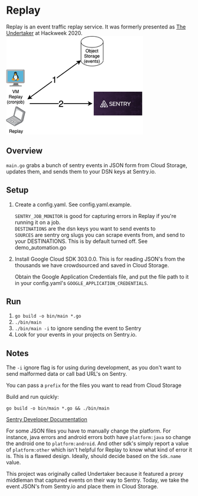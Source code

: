 # Replay
Replay is an event traffic replay service. It was formerly presented as [The Undertaker](https://www.youtube.com/watch?v=4QEYJXjC4Jk) at Hackweek 2020.  
![Replay](Replay.png)

## Overview  
`main.go` grabs a bunch of sentry events in JSON form from Cloud Storage, updates them, and sends them to your DSN keys at Sentry.io.

## Setup

1. Create a config.yaml. See config.yaml.example.

    `SENTRY_JOB_MONITOR` is good for capturing errors in Replay if you're running it on a job.  
    `DESTINATIONS` are the dsn keys you want to send events to  
    `SOURCES` are sentry org slugs you can scrape events from, and send to your DESTINATIONS. This is by default turned off. See demo_automation.go

2. 
    Install Google Cloud SDK 303.0.0. This is for reading JSON's from the thousands we have crowdsourced and saved in Cloud Storage.

    Obtain the Google Application Credentials file, and put the file path to it in your config.yaml's `GOOGLE_APPLICATION_CREDENTIALS`.

## Run
1. `go build -o bin/main *.go`
2. `./bin/main`
3. `./bin/main -i` to ignore sending the event to Sentry
2. Look for your events in your projects on Sentry.io.

## Notes
The `-i` ignore flag is for using during development, as you don't want to send malformed data or call bad URL's on Sentry.

You can pass a `prefix` for the files you want to read from Cloud Storage

Build and run quickly:
```
go build -o bin/main *.go && ./bin/main
```

[Sentry Developer Documentation](https://develop.sentry.dev/sdk/store)

For some JSON files you have to manually change the platform. For instance, java errors and android errors both have `platform:java` so change the android one to `platform:android`. And other sdk's simply report a value of `platform:other` which isn't helpful for Replay to know what kind of error it is. This is a flawed design. Ideally, should decide based on the `Sdk.name` value.

This project was originally called Undertaker because it featured a proxy middleman that captured events on their way to Sentry. Today, we take the event JSON's from Sentry.io and place them in Cloud Storage.
